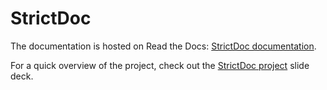 # StrictDoc

The documentation is hosted on Read the Docs:
[StrictDoc documentation](https://strictdoc.readthedocs.io/en/stable/).

For a quick overview of the project, check out the
[StrictDoc project](https://github.com/strictdoc-project/strictdoc/blob/main/about/StrictDoc.pdf)
slide deck.
